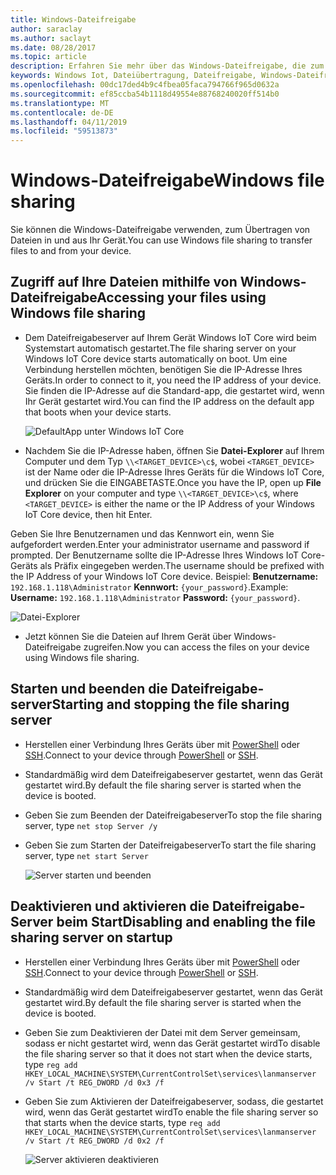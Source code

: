 ```yaml
---
title: Windows-Dateifreigabe
author: saraclay
ms.author: saclayt
ms.date: 08/28/2017
ms.topic: article
description: Erfahren Sie mehr über das Windows-Dateifreigabe, die zum Übertragen von Dateien zu und von Ihrem Gerät verwenden.
keywords: Windows Iot, Dateiübertragung, Dateifreigabe, Windows-Dateifreigabe
ms.openlocfilehash: 00dc17ded4b9c4fbea05faca794766f965d0632a
ms.sourcegitcommit: ef85ccba54b1118d49554e88768240020ff514b0
ms.translationtype: MT
ms.contentlocale: de-DE
ms.lasthandoff: 04/11/2019
ms.locfileid: "59513873"
---
```

# <a name="windows-file-sharing"></a><span data-ttu-id="7612d-104">Windows-Dateifreigabe</span><span class="sxs-lookup"><span data-stu-id="7612d-104">Windows file sharing</span></span>

<span data-ttu-id="7612d-105">Sie können die Windows-Dateifreigabe verwenden, zum Übertragen von Dateien in und aus Ihr Gerät.</span><span class="sxs-lookup"><span data-stu-id="7612d-105">You can use Windows file sharing to transfer files to and from your device.</span></span>

## <a name="accessing-your-files-using-windows-file-sharing"></a><span data-ttu-id="7612d-106">Zugriff auf Ihre Dateien mithilfe von Windows-Dateifreigabe</span><span class="sxs-lookup"><span data-stu-id="7612d-106">Accessing your files using Windows file sharing</span></span>
* <span data-ttu-id="7612d-107">Dem Dateifreigabeserver auf Ihrem Gerät Windows IoT Core wird beim Systemstart automatisch gestartet.</span><span class="sxs-lookup"><span data-stu-id="7612d-107">The file sharing server on your Windows IoT Core device starts automatically on boot.</span></span>  <span data-ttu-id="7612d-108">Um eine Verbindung herstellen möchten, benötigen Sie die IP-Adresse Ihres Geräts.</span><span class="sxs-lookup"><span data-stu-id="7612d-108">In order to connect to it, you need the IP address of your device.</span></span>  <span data-ttu-id="7612d-109">Sie finden die IP-Adresse auf die Standard-app, die gestartet wird, wenn Ihr Gerät gestartet wird.</span><span class="sxs-lookup"><span data-stu-id="7612d-109">You can find the IP address on the default app that boots when your device starts.</span></span>

    ![DefaultApp unter Windows IoT Core](../media/WindowsFileSharing/DefaultApp.png)
    
* <span data-ttu-id="7612d-111">Nachdem Sie die IP-Adresse haben, öffnen Sie **Datei-Explorer** auf Ihrem Computer und dem Typ `\\<TARGET_DEVICE>\c$`, wobei `<TARGET_DEVICE>` ist der Name oder die IP-Adresse Ihres Geräts für die Windows IoT Core, und drücken Sie die EINGABETASTE.</span><span class="sxs-lookup"><span data-stu-id="7612d-111">Once you have the IP, open up **File Explorer** on your computer and type `\\<TARGET_DEVICE>\c$`, where `<TARGET_DEVICE>` is either the name or the IP Address of your Windows IoT Core device, then hit Enter.</span></span>  

<span data-ttu-id="7612d-112">Geben Sie Ihre Benutzernamen und das Kennwort ein, wenn Sie aufgefordert werden.</span><span class="sxs-lookup"><span data-stu-id="7612d-112">Enter your administrator username and password if prompted.</span></span> <span data-ttu-id="7612d-113">Der Benutzername sollte die IP-Adresse Ihres Windows IoT Core-Geräts als Präfix eingegeben werden.</span><span class="sxs-lookup"><span data-stu-id="7612d-113">The username should be prefixed with the IP Address of your Windows IoT Core device.</span></span> <span data-ttu-id="7612d-114">Beispiel: **Benutzername:** `192.168.1.118\Administrator`  **Kennwort:** `{your_password}`.</span><span class="sxs-lookup"><span data-stu-id="7612d-114">Example: **Username:** `192.168.1.118\Administrator`  **Password:** `{your_password}`.</span></span>

![Datei-Explorer](../media/WindowsFileSharing/smb_file_explorer.png)

* <span data-ttu-id="7612d-116">Jetzt können Sie die Dateien auf Ihrem Gerät über Windows-Dateifreigabe zugreifen.</span><span class="sxs-lookup"><span data-stu-id="7612d-116">Now you can access the files on your device using Windows file sharing.</span></span>

## <a name="starting-and-stopping-the-file-sharing-server"></a><span data-ttu-id="7612d-117">Starten und beenden die Dateifreigabe-server</span><span class="sxs-lookup"><span data-stu-id="7612d-117">Starting and stopping the file sharing server</span></span>
* <span data-ttu-id="7612d-118">Herstellen einer Verbindung Ihres Geräts über mit [PowerShell](../connect-your-device/powershell.md) oder [SSH](../connect-your-device/ssh.md).</span><span class="sxs-lookup"><span data-stu-id="7612d-118">Connect to your device through [PowerShell](../connect-your-device/powershell.md) or [SSH](../connect-your-device/ssh.md).</span></span>
* <span data-ttu-id="7612d-119">Standardmäßig wird dem Dateifreigabeserver gestartet, wenn das Gerät gestartet wird.</span><span class="sxs-lookup"><span data-stu-id="7612d-119">By default the file sharing  server is started when the device is booted.</span></span>
* <span data-ttu-id="7612d-120">Geben Sie zum Beenden der Dateifreigabeserver</span><span class="sxs-lookup"><span data-stu-id="7612d-120">To stop the file sharing  server, type</span></span> `net stop Server /y`
* <span data-ttu-id="7612d-121">Geben Sie zum Starten der Dateifreigabeserver</span><span class="sxs-lookup"><span data-stu-id="7612d-121">To start the file sharing  server, type</span></span> `net start Server`

    ![Server starten und beenden](../media/WindowsFileSharing/smb_start_stop.png)
    
## <a name="disabling-and-enabling-the-file-sharing-server-on-startup"></a><span data-ttu-id="7612d-123">Deaktivieren und aktivieren die Dateifreigabe-Server beim Start</span><span class="sxs-lookup"><span data-stu-id="7612d-123">Disabling and enabling the file sharing server on startup</span></span>
* <span data-ttu-id="7612d-124">Herstellen einer Verbindung Ihres Geräts über mit [PowerShell](../connect-your-device/powershell.md) oder [SSH](../connect-your-device/ssh.md).</span><span class="sxs-lookup"><span data-stu-id="7612d-124">Connect to your device through [PowerShell](../connect-your-device/powershell.md) or [SSH](../connect-your-device/ssh.md).</span></span>
* <span data-ttu-id="7612d-125">Standardmäßig wird dem Dateifreigabeserver gestartet, wenn das Gerät gestartet wird.</span><span class="sxs-lookup"><span data-stu-id="7612d-125">By default the file sharing  server is started when the device is booted.</span></span>
* <span data-ttu-id="7612d-126">Geben Sie zum Deaktivieren der Datei mit dem Server gemeinsam, sodass er nicht gestartet wird, wenn das Gerät gestartet wird</span><span class="sxs-lookup"><span data-stu-id="7612d-126">To disable the file sharing  server so that it does not start when the device starts, type</span></span> `reg add HKEY_LOCAL_MACHINE\SYSTEM\CurrentControlSet\services\lanmanserver /v Start /t REG_DWORD /d 0x3 /f`
* <span data-ttu-id="7612d-127">Geben Sie zum Aktivieren der Dateifreigabeserver, sodass, die gestartet wird, wenn das Gerät gestartet wird</span><span class="sxs-lookup"><span data-stu-id="7612d-127">To enable the file sharing  server so that starts when the device starts, type</span></span> `reg add HKEY_LOCAL_MACHINE\SYSTEM\CurrentControlSet\services\lanmanserver /v Start /t REG_DWORD /d 0x2 /f`

    ![Server aktivieren deaktivieren](../media/WindowsFileSharing/smb_enable_disable.png)
